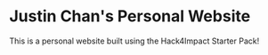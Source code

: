 # Justin Chan's Personal Website
This is a personal website built using the Hack4Impact Starter Pack!

